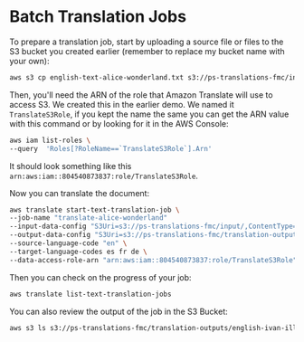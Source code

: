 # Batch Translation Jobs

To prepare a translation job, start by uploading a source file or files to the S3 bucket you created earlier (remember to replace my bucket name with your own):

```bash
aws s3 cp english-text-alice-wonderland.txt s3://ps-translations-fmc/input/english-text-alice-wonderland.txt
```

Then, you'll need the ARN of the role that Amazon Translate will use to access S3. We created this in the earlier demo. We named it `TranslateS3Role`, if you kept the name the same you can get the ARN value with this command or by looking for it in the AWS Console:

```bash
aws iam list-roles \
--query  'Roles[?RoleName==`TranslateS3Role`].Arn'
```

It should look something like this `arn:aws:iam::804540873837:role/TranslateS3Role`.

Now you can translate the document:

```bash
aws translate start-text-translation-job \
--job-name "translate-alice-wonderland"
--input-data-config "S3Uri=s3://ps-translations-fmc/input/,ContentType=text/plain" \
--output-data-config "S3Uri=s3://ps-translations-fmc/translation-outputs/english-ivan-illich/" \
--source-language-code "en" \
--target-language-codes es fr de \
--data-access-role-arn "arn:aws:iam::804540873837:role/TranslateS3Role"
```

Then you can check on the progress of your job:

```bash
aws translate list-text-translation-jobs
```

You can also review the output of the job in the S3 Bucket:

```bash
aws s3 ls s3://ps-translations-fmc/translation-outputs/english-ivan-illich
```